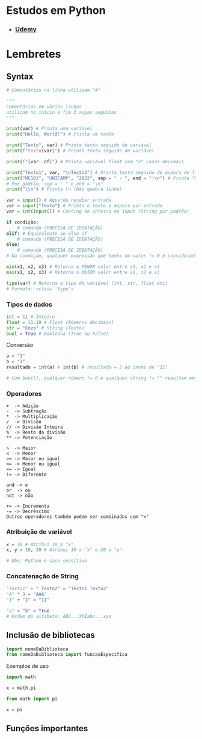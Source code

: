 # Estudos em Python
- ### [Udemy](https://www.udemy.com/course/curso-algoritmos-logica-de-programacao/)

# Lembretes
## Syntax

```py
# Comentários na linha utilizam "#"

"""
Comentários em várias linhas
utilizam no início e fim 3 aspas seguidas
"""

print(var) # Printa uma variável
print("Hello, World!") # Printa um texto

print("Texto", var) # Printa texto seguido de variável
print(f"texto{var}") # Printa texto seguido de variável

print(f"{var:.nf}") # Printa variável float com "n" casas decimais

print("Texto1", var, "\nTexto2") # Printa texto seguido de quebra de linha seguido de outro texto
print("MC102", "UNICAMP", "2022", sep = " - ", end = "!\n") # Printa "MC102 - UNICAMP - 2022!" e pula linha
# Por padrão, sep = " " e end = "\n"
print("\\n") # Printa \n (Não quebra linha)

var = input() # Aguarda receber entrada
var = input("Texto") # Printa o texto e espera por entrada
var = int(input()) # Casting de inteiro no input (String por padrão) 

if condição:
    # comando (PRECISA DE IDENTAÇÃO)
elif: # Equivalente ao else if
    # comando (PRECISA DE IDENTAÇÃO)
else:
    # comando (PRECISA DE IDENTAÇÃO)
# Na condição, qualquer expressão que tenha um valor != 0 é considerada True

min(x1, x2, x3) # Retorna o MENOR valor entre x1, x2 e x3
max(x1, x2, x3) # Retorna o MAIOR valor entre x1, x2 e x3

type(var) # Retorna o tipo da variável (int, str, float etc)
# Formato: <class 'type'>
```

### Tipos de dados

```py
int = 11 # Inteiro
float = 11.10 # Float (Números decimais)
str = "Enzo" # String (Texto)
bool = True # Booleana (True ou False)
```
Conversão
```py
a = "1"
b = "1"
resultado = int(a) + int(b) # resultado = 2 ao invés de "11"

# Com bool(), qualquer número != 0 e qualquer string != "" resultam em True
```

### Operadores

    +  -> Adição
    -  -> Subtração
    *  -> Multiplicação
    /  -> Divisão
    // -> Divisão Inteira
    %  -> Resto da divisão
    ** -> Potenciação

    >  -> Maior
    <  -> Menor
    >= -> Maior ou igual
    <= -> Menor ou igual
    == -> Igual
    != -> Diferente

    and -> e
    or  -> ou
    not -> não

    += -> Incrementa
    -= -> Decréscimo
    Outros operadores também podem ser combinados com "="

### Atribuição de variável

```py
x = 10 # Atribui 10 a "x"
x, y = 10, 20 # Atribui 10 a "x" e 20 a "y"

# Obs: Python é case sensitive
```

### Concatenação de String

```py
"Texto1" + " Texto2" = "Texto1 Texto2"
"A" * 3 = "AAA"
"1" + "1" = "11"

"a" < "b" = True
# Ordem do alfabeto: ABC...XYZabc...xyz
```

## Inclusão de bibliotecas

```py
import nomeDaBiblioteca
from nomeDaBiblioteca import funcaoEspecifica
```
Exemplos de uso
```py
import math

x = math.pi
```
```py
from math import pi

x = pi
```

## Funções importantes